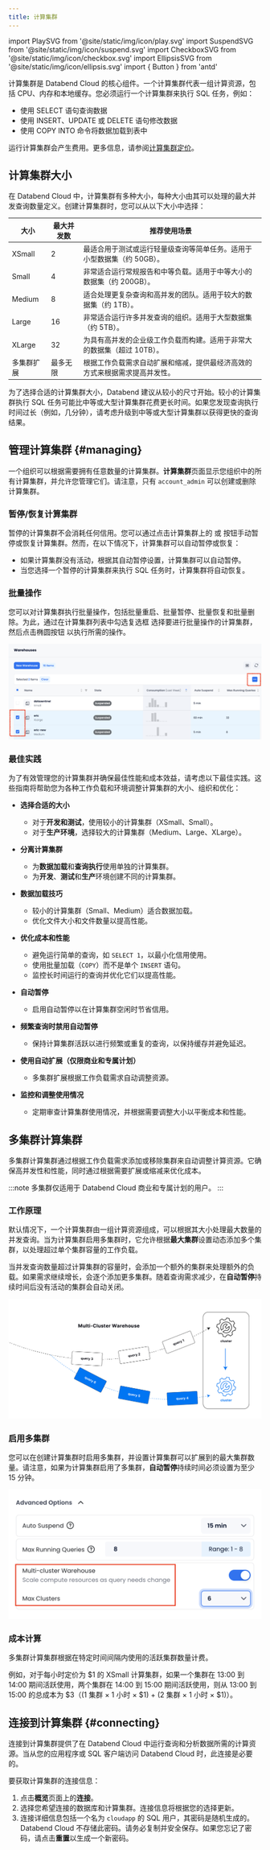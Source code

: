 ```yaml
---
title: 计算集群
---
```


import PlaySVG from '@site/static/img/icon/play.svg'
import SuspendSVG from '@site/static/img/icon/suspend.svg'
import CheckboxSVG from '@site/static/img/icon/checkbox.svg'
import EllipsisSVG from '@site/static/img/icon/ellipsis.svg'
import  { Button } from 'antd'

计算集群是 Databend Cloud 的核心组件。一个计算集群代表一组计算资源，包括 CPU、内存和本地缓存。您必须运行一个计算集群来执行 SQL 任务，例如：

- 使用 SELECT 语句查询数据
- 使用 INSERT、UPDATE 或 DELETE 语句修改数据
- 使用 COPY INTO 命令将数据加载到表中

运行计算集群会产生费用。更多信息，请参阅[计算集群定价](/guides/overview/editions/dc/pricing#warehouse-pricing)。

## 计算集群大小

在 Databend Cloud 中，计算集群有多种大小，每种大小由其可以处理的最大并发查询数量定义。创建计算集群时，您可以从以下大小中选择：

| 大小                  | 最大并发数 | 推荐使用场景                                                                                                                            |
|-----------------------|------------------|--------------------------------------------------------------------------------------------------------------------------------------------------|
| XSmall                | 2                | 最适合用于测试或运行轻量级查询等简单任务。适用于小型数据集（约 50GB）。                                          |
| Small                 | 4                | 非常适合运行常规报告和中等负载。适用于中等大小的数据集（约 200GB）。                                     |
| Medium                | 8                | 适合处理更复杂查询和高并发的团队。适用于较大的数据集（约 1TB）。                                 |
| Large                 | 16               | 非常适合运行许多并发查询的组织。适用于大型数据集（约 5TB）。                                             |
| XLarge                | 32               | 为具有高并发的企业级工作负载而构建。适用于非常大的数据集（超过 10TB）。                                        |
| 多集群扩展            | 最多无限         | 根据工作负载需求自动扩展和缩减，提供最经济高效的方式来根据需求提高并发性。 |

为了选择合适的计算集群大小，Databend 建议从较小的尺寸开始。较小的计算集群执行 SQL 任务可能比中等或大型计算集群花费更长时间。如果您发现查询执行时间过长（例如，几分钟），请考虑升级到中等或大型计算集群以获得更快的查询结果。

## 管理计算集群 {#managing}

一个组织可以根据需要拥有任意数量的计算集群。**计算集群**页面显示您组织中的所有计算集群，并允许您管理它们。请注意，只有 `account_admin` 可以创建或删除计算集群。

### 暂停/恢复计算集群

暂停的计算集群不会消耗任何信用。您可以通过点击计算集群上的 <SuspendSVG/> 或 <PlaySVG/> 按钮手动暂停或恢复计算集群。然而，在以下情况下，计算集群可以自动暂停或恢复：

- 如果计算集群没有活动，根据其自动暂停设置，计算集群可以自动暂停。
- 当您选择一个暂停的计算集群来执行 SQL 任务时，计算集群将自动恢复。

### 批量操作

您可以对计算集群执行批量操作，包括批量重启、批量暂停、批量恢复和批量删除。为此，通过在计算集群列表中勾选复选框 <CheckboxSVG/> 选择要进行批量操作的计算集群，然后点击椭圆按钮 <EllipsisSVG/> 以执行所需的操作。

![alt text](../../../../../static/img/cloud/bulk.png)

### 最佳实践

为了有效管理您的计算集群并确保最佳性能和成本效益，请考虑以下最佳实践。这些指南将帮助您为各种工作负载和环境调整计算集群的大小、组织和优化：

- **选择合适的大小**  
  - 对于**开发和测试**，使用较小的计算集群（XSmall、Small）。  
  - 对于**生产环境**，选择较大的计算集群（Medium、Large、XLarge）。  

- **分离计算集群**  
  - 为**数据加载**和**查询执行**使用单独的计算集群。  
  - 为**开发**、**测试**和**生产**环境创建不同的计算集群。  

- **数据加载技巧**  
  - 较小的计算集群（Small、Medium）适合数据加载。  
  - 优化文件大小和文件数量以提高性能。  

- **优化成本和性能**  
  - 避免运行简单的查询，如 `SELECT 1`，以最小化信用使用。  
  - 使用批量加载（`COPY`）而不是单个 `INSERT` 语句。  
  - 监控长时间运行的查询并优化它们以提高性能。  

- **自动暂停**  
  - 启用自动暂停以在计算集群空闲时节省信用。  

- **频繁查询时禁用自动暂停**  
  - 保持计算集群活跃以进行频繁或重复的查询，以保持缓存并避免延迟。  

- **使用自动扩展（仅限商业和专属计划）**  
  - 多集群扩展根据工作负载需求自动调整资源。  

- **监控和调整使用情况**  
  - 定期审查计算集群使用情况，并根据需要调整大小以平衡成本和性能。

## 多集群计算集群

多集群计算集群通过根据工作负载需求添加或移除集群来自动调整计算资源。它确保高并发性和性能，同时通过根据需要扩展或缩减来优化成本。

:::note
多集群仅适用于 Databend Cloud 商业和专属计划的用户。
:::

### 工作原理

默认情况下，一个计算集群由一组计算资源组成，可以根据其大小处理最大数量的并发查询。当为计算集群启用多集群时，它允许根据**最大集群**设置动态添加多个集群，以处理超过单个集群容量的工作负载。

当并发查询数量超过计算集群的容量时，会添加一个额外的集群来处理额外的负载。如果需求继续增长，会逐个添加更多集群。随着查询需求减少，在**自动暂停**持续时间后没有活动的集群会自动关闭。

![alt text](../../../../../static/img/cloud/multi-cluster-how-it-works.png)

### 启用多集群

您可以在创建计算集群时启用多集群，并设置计算集群可以扩展到的最大集群数量。请注意，如果为计算集群启用了多集群，**自动暂停**持续时间必须设置为至少 15 分钟。

![alt text](../../../../../static/img/cloud/multi-cluster.png)

### 成本计算

多集群计算集群根据在特定时间间隔内使用的活跃集群数量计费。

例如，对于每小时定价为 $1 的 XSmall 计算集群，如果一个集群在 13:00 到 14:00 期间活跃使用，两个集群在 14:00 到 15:00 期间活跃使用，则从 13:00 到 15:00 的总成本为 $3（(1 集群 × 1 小时 × $1) + (2 集群 × 1 小时 × $1)）。

## 连接到计算集群 {#connecting}

连接到计算集群提供了在 Databend Cloud 中运行查询和分析数据所需的计算资源。当从您的应用程序或 SQL 客户端访问 Databend Cloud 时，此连接是必要的。

要获取计算集群的连接信息：

1. 点击**概览**页面上的**连接**。
2. 选择您希望连接的数据库和计算集群。连接信息将根据您的选择更新。
3. 连接详细信息包括一个名为 `cloudapp` 的 SQL 用户，其密码是随机生成的。Databend Cloud 不存储此密码。请务必复制并安全保存。如果您忘记了密码，请点击**重置**以生成一个新密码。